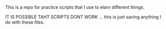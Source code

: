 This is a repo for practice scripts that I use to elarn different things.

IT IS POSSIBLE TAHT SCRIPTS DONT WORK ... this is just saving anything I do with these files.
